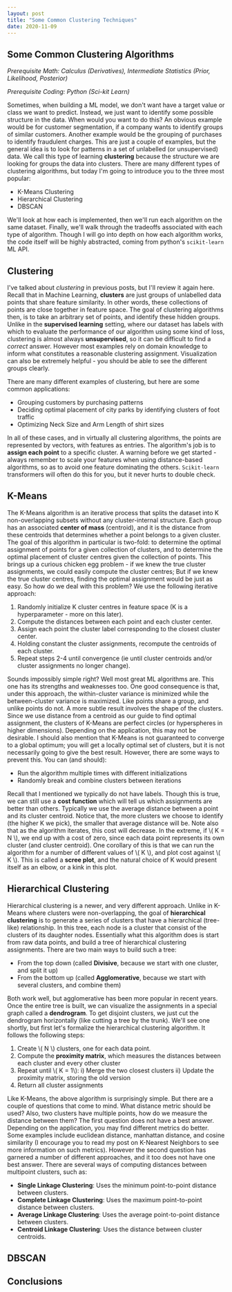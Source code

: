 ```yaml
---
layout: post
title: "Some Common Clustering Techniques"
date: 2020-11-09
---
```


## Some Common Clustering Algorithms

_Prerequisite Math: Calculus (Derivatives), Intermediate Statistics (Prior, Likelihood, Posterior)_

_Prerequisite Coding: Python (Sci-kit Learn)_

Sometimes, when building a ML model, we don't want have a target value or class we want to predict. Instead, we just want to identify some possible structure in the data. When would you want to do this? An obvious example would be for customer segmentation, if a company wants to identify groups of similar customers. Another example would be the grouping of purchases to identify fraudulent charges. This are just a couple of examples, but the general idea is to look for patterns in a set of unlabelled (or unsupervised) data. We call this type of learning __clustering__ because the structure we are looking for groups the data into clusters. There are many different types of clustering algorithms, but today I'm going to introduce you to the three most popular:

- K-Means Clustering
- Hierarchical Clustering
- DBSCAN

We'll look at how each is implemented, then we'll run each algorithm on the same dataset. Finally, we'll walk through the tradeoffs associated with each type of algorithm. Though I will go into depth on how each algorithm works, the code itself will be highly abstracted, coming from python's `scikit-learn` ML API. 

## Clustering

I've talked about _clustering_ in previous posts, but I'll review it again here. Recall that in Machine Learning, __clusters__ are just groups of unlabelled data points that share feature similarity. In other words, these collections of points are close together in feature space. The goal of clustering algorithms then, is to take an arbitrary set of points, and identify these hidden groups. Unlike in the __supervised learning__ setting, where our dataset has labels with which to evaluate the performance of our algorithm using some kind of loss, clustering is almost always __unsupervised__, so it can be difficult to find a _correct_ answer. However most examples rely on domain knowledge to inform what constitutes a reasonable clustering assignment. Visualization can also be extremely helpful - you should be able to see the different groups clearly. 

There are many different examples of clustering, but here are some common applications:

- Grouping customers by purchasing patterns
- Deciding optimal placement of city parks by identifying clusters of foot traffic
- Optimizing Neck Size and Arm Length of shirt sizes

In all of these cases, and in virtually all clustering algorithms, the points are represented by vectors, with features as entries. The algorithm's job is to __assign each point__ to a specific cluster. A warning before we get started - always remember to scale your features when using distance-based algorithms, so as to avoid one feature dominating the others. `Scikit-learn` transformers will often do this for you, but it never hurts to double check.

## K-Means

The K-Means algorithm is an iterative process that splits the dataset into K non-overlapping subsets without any cluster-internal structure. Each group has an associated __center of mass__ (centroid), and it is the distance from these centroids that determines whether a point belongs to a given cluster. The goal of this algorithm in particular is two-fold: to determine the optimal assignment of points for a given collection of clusters, and to determine the optimal placement of cluster centres given the collection of points. This brings up a curious chicken egg problem - if we knew the true cluster assignments, we could easily compute the cluster centres; But if we knew the true cluster centres, finding the optimal assignment would be just as easy. So how do we deal with this problem? We use the following iterative approach:

1. Randomly initialize K cluster centres in feature space (K is a hyperparameter - more on this later).
2. Compute the distances between each point and each cluster center.
3. Assign each point the cluster label corresponding to the closest cluster center.
4. Holding constant the cluster assignments, recompute the centroids of each cluster.
5. Repeat steps 2-4 until convergence (ie until cluster centroids and/or cluster assignments no longer change).

Sounds impossibly simple right? Well most great ML algorithms are. This one has its strengths and weaknesses too. One good consequence is that, under this approach, the within-cluster variance is minimized while the between-cluster variance is maximized. Like points share a group, and unlike points do not. A more subtle result involves the shape of the clusters. Since we use distance from a centroid as our guide to find optimal assignment, the clusters of K-Means are perfect circles (or hyperspheres in higher dimensions). Depending on the application, this may not be desirable. I should also mention that K-Means is not guaranteed to converge to a global optimum; you will get a locally optimal set of clusters, but it is not necessarily going to give the best result. However, there are some ways to prevent this. You can (and should):

- Run the algorithm multiple times with different initializations
- Randomly break and combine clusters between iterations

Recall that I mentioned we typically do not have labels. Though this is true, we can still use a __cost function__ which will tell us which assignments are better than others. Typically we use the average distance between a point and its cluster centroid. Notice that, the more clusters we choose to identify (the higher K we pick), the smaller that average distance will be. Note also that as the algorithm iterates, this cost will decrease. In the extreme, if \\( K = N \\), we end up with a cost of zero, since each data point represents its own cluster (and cluster centroid). One corollary of this is that we can run the algorithm for a number of different values of \\( K \\), and plot cost against \\( K \\). This is called a __scree plot__, and the natural choice of K would present itself as an elbow, or a kink in this plot.

## Hierarchical Clustering

Hierarchical clustering is a newer, and very different approach. Unlike in K-Means where clusters were non-overlapping, the goal of __hierarchical clustering__ is to generate a series of clusters that have a hierarchical (tree-like) relationship. In this tree, each node is a cluster that consist of the clusters of its daughter nodes. Essentially what this algorithm does is start from raw data points, and build a tree of hierarchical clustering assignments. There are two main ways to build such a tree:

- From the top down (called __Divisive__, because we start with one cluster, and split it up)
- From the bottom up (called __Agglomerative__, because we start with several clusters, and combine them)

Both work well, but agglomerative has been more popular in recent years. Once the entire tree is built, we can visualize the assignments in a special graph called a __dendrogram__. To get disjoint clusters, we just cut the dendrogram horizontally (like cutting a tree by the trunk). We'll see one shortly, but first let's formalize the hierarchical clustering algorithm. It follows the following steps:

1. Create \\( N \\) clusters, one for each data point. 
2. Compute the __proximity matrix__, which measures the distances between each cluster and every other cluster
3. Repeat until \\( K = 1\\):
    i) Merge the two closest clusters
    ii) Update the proximity matrix, storing the old version
4. Return all cluster assignments

Like K-Means, the above algorithm is surprisingly simple. But there are a couple of questions that come to mind. What distance metric should be used? Also, two clusters have multiple points, how do we measure the distance between them? The first question does not have a best answer. Depending on the application, you may find different metrics do better. Some examples include euclidean distance, manhattan distance, and cosine similarity (I encourage you to read my post on K-Nearest Neighbors to see more information on such metrics). However the second question has garnered a number of different approaches, and it too does not have one best answer. There are several ways of computing distances between multipoint clusters, such as:

- __Single Linkage Clustering__: Uses the minimum point-to-point distance between clusters.
- __Complete Linkage Clustering__: Uses the maximum point-to-point distance between clusters.
- __Average Linkage Clustering__: Uses the average point-to-point distance between clusters.
- __Centroid Linkage Clustering__: Uses the distance between cluster centroids.

## DBSCAN

## Conclusions


